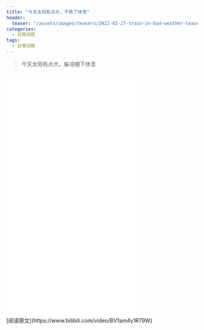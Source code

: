 ```yaml
---
title: "今天太阳有点大，不练了休息"
header:
  teaser: "/assets/images/teasers/2022-02-27-train-in-bad-weather-teaser.png"
categories:
  - 日常训练
tags:
  - 日常训练
---
```


>今天太阳有点大，躲凉棚下休息

<iframe width="360px" height="640px" src="//player.bilibili.com/player.html?aid=679355672&bvid=BV1am4y1R79W&cid=517880182&page=1" scrolling="no" border="0" frameborder="no" framespacing="0" allowfullscreen="true"> </iframe>
<br/>
[阅读原文](https://www.bilibili.com/video/BV1am4y1R79W)

